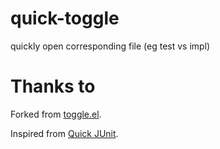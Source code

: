 quick-toggle
============

quickly open corresponding file (eg test vs impl)

Thanks to
=========

Forked from [toggle.el](http://www.emacswiki.org/emacs/download/toggle.el).

Inspired from [Quick JUnit](https://github.com/kompiro/quick-junit).
